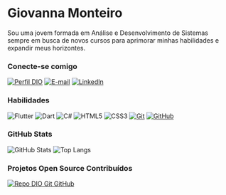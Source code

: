 # Giovanna Monteiro

Sou uma jovem formada em Análise e Desenvolvimento de Sistemas sempre em busca de novos cursos para aprimorar minhas habilidades e expandir meus horizontes.

### Conecte-se comigo

[![Perfil DIO](https://img.shields.io/badge/-Meu%20Perfil%20na%20DIO-008000?style=for-the-badge)](https://web.dio.me/users/giovannams3999)
[![E-mail](https://img.shields.io/badge/-Email-800080?style=for-the-badge&logo=microsoft-outlook&logoColor=000000)](mailto:giovannams3999@gmail.com)
[![LinkedIn](https://img.shields.io/badge/-LinkedIn-008000?style=for-the-badge&logo=linkedin&logoColor=000000)](https://www.linkedin.com/in/giovannams/)

### Habilidades

![Flutter](https://img.shields.io/badge/Flutter-800080?style=for-the-badge&logo=flutter&logoColor=000000)
![Dart](https://img.shields.io/badge/Dart-008000?style=for-the-badge&logo=dart&logoColor=000000)
![C#](https://img.shields.io/badge/CSharp-800080?style=for-the-badge&logo=csharp&logoColor=000000)
![HTML5](https://img.shields.io/badge/HTML-008000?style=for-the-badge&logo=html5&logoColor=000000)
![CSS3](https://img.shields.io/badge/CSS3-800080?style=for-the-badge&logo=css3&logoColor=000000)
[![Git](https://img.shields.io/badge/Git-008000?style=for-the-badge&logo=git&logoColor=000000)](https://git-scm.com/doc)
[![GitHub](https://img.shields.io/badge/GitHub-800080?style=for-the-badge&logo=github&logoColor=000000)](https://docs.github.com/)

### GitHub Stats

![GitHub Stats](https://github-readme-stats.vercel.app/api?username=GiovannaMS&theme=transparent&bg_color=000&border_color=008000&show_icons=true&icon_color=008000&title_color=800080&text_color=FFF)
![Top Langs](https://github-readme-stats-git-masterrstaa-rickstaa.vercel.app/api/top-langs/?username=GiovannaMS&layout=compact&bg_color=000&border_color=008000&title_color=800080&text_color=FFF)

### Projetos Open Source Contribuídos

[![Repo DIO Git GitHub](https://github-readme-stats.vercel.app/api/pin/?username=elidianaandrade&repo=dio-lab-open-source&bg_color=000&border_color=008000&show_icons=true&icon_color=008000&title_color=800080&text_color=FFF)](https://github.com/elidianaandrade/dio-lab-open-source)
